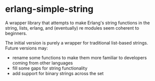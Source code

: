 erlang-simple-string
====================

A wrapper library that attempts to make Erlang's string functions in the string, lists, erlang, and (eventually) re modules seem coherent to beginners.

The initial version is purely a wrapper for traditional list-based strings.  Future versions may:

* rename some functions to make them more familiar to developers coming from other languages
* fill some gaps for string functionality
* add support for binary strings across the set
